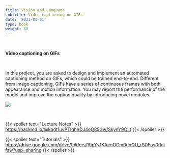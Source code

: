 ```yaml
---
title: Vision and Language
subtitle: Video captioning on GIFs
date: '2021-01-01'
type: book
weight: 80
---
```


<br>

**Video captioning on GIFs**

<br>

In this project, you are asked to design and implement an automated captioning method on GIFs, which could be trained 
end-to-end. Different from image captioning, GIFs have a series of continuous frames with both appearance and motion 
information. You may report the performance of the model and improve the caption quality by introducing novel modules.

![](https://i.imgur.com/suGM4ux.png)

<br>

{{< spoiler text="Lecture Notes" >}}
    https://hackmd.io/@kqdt1uvPTIqhhDJ4oQ85Gw/SkynY9QLt
{{< /spoiler >}}

{{< spoiler text="Tutorials" >}}
    https://drive.google.com/drive/folders/19pYy1KAcnOCm0gnQU_rSDFuy0rlnifsw?usp=sharing
{{< /spoiler >}}
